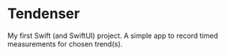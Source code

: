 # Tendenser
My first Swift (and SwiftUI) project. A simple app to record timed measurements for chosen trend(s).
